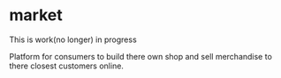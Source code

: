 # market
This is work(no longer) in progress

Platform for consumers to build there own shop and sell merchandise to there closest customers online.
